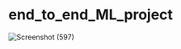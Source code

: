 # end_to_end_ML_project


![Screenshot (597)](https://github.com/Shivam182/end_to_end_ML_project/assets/72780172/0b7727cb-e4b8-468f-9e37-22252034e9e1)
